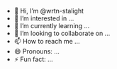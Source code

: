 - 👋 Hi, I’m @wrtn-stalight
- 👀 I’m interested in ...
- 🌱 I’m currently learning ...
- 💞️ I’m looking to collaborate on ...
- 📫 How to reach me ...
- 😄 Pronouns: ...
- ⚡ Fun fact: ...

<!---
wrtn-stalight/wrtn-stalight is a ✨ special ✨ repository because its `README.md` (this file) appears on your GitHub profile.
You can click the Preview link to take a look at your changes.
--->
